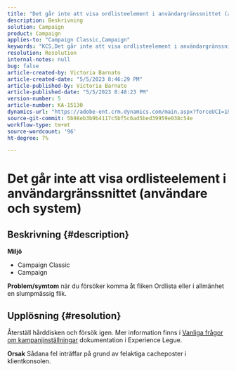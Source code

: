 ```yaml
---
title: "Det går inte att visa ordlisteelement i användargränssnittet (användare och system)"
description: Beskrivning
solution: Campaign
product: Campaign
applies-to: "Campaign Classic,Campaign"
keywords: "KCS,Det går inte att visa ordlisteelement i användargränssnittet"
resolution: Resolution
internal-notes: null
bug: false
article-created-by: Victoria Barnato
article-created-date: "5/5/2023 8:46:29 PM"
article-published-by: Victoria Barnato
article-published-date: "5/5/2023 8:48:23 PM"
version-number: 5
article-number: KA-15130
dynamics-url: "https://adobe-ent.crm.dynamics.com/main.aspx?forceUCI=1&pagetype=entityrecord&etn=knowledgearticle&id=b32b45e3-85eb-ed11-a7c6-6045bd0065f9"
source-git-commit: 5b98eb3b9b4117c5bf5c6ad5bed39959e038c54e
workflow-type: tm+mt
source-wordcount: '96'
ht-degree: 7%

---
```


# Det går inte att visa ordlisteelement i användargränssnittet (användare och system)

## Beskrivning {#description}

<b>Miljö</b>
- Campaign Classic
- Campaign



<b>Problem/symtom</b>
när du försöker komma åt fliken Ordlista eller i allmänhet en slumpmässig flik.


## Upplösning {#resolution}






Återställ hårddisken och försök igen. Mer information finns i [Vanliga frågor om kampanjinställningar](https://experienceleague.adobe.com/docs/campaign-classic/using/getting-started/starting-with-adobe-campaign/faq/faq-campaign-config.html?lang=en) dokumentation i Experience Legue.


<b>Orsak</b>
Sådana fel inträffar på grund av felaktiga cacheposter i klientkonsolen.
